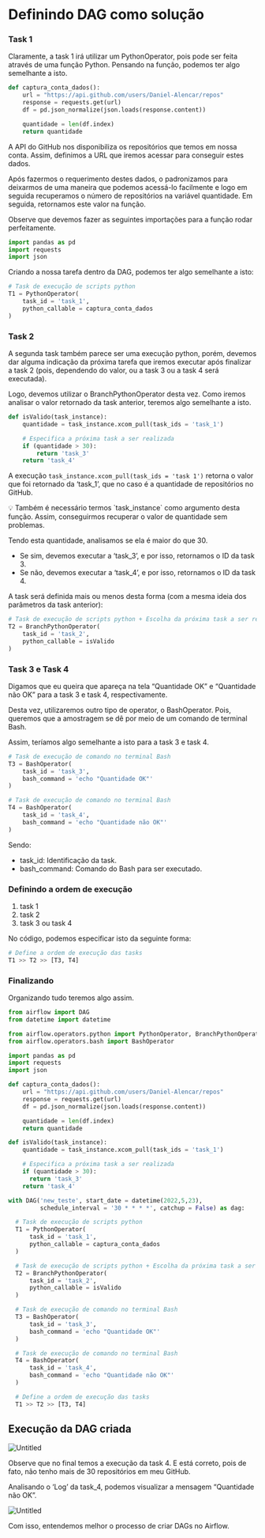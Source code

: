 # Definindo DAG como solução

### Task 1

Claramente, a task 1 irá utilizar um PythonOperator, pois pode ser feita através de uma função Python. Pensando na função, podemos ter algo semelhante a isto.

```python
def captura_conta_dados():
    url = "https://api.github.com/users/Daniel-Alencar/repos"
    response = requests.get(url)
    df = pd.json_normalize(json.loads(response.content))

    quantidade = len(df.index)
    return quantidade
```

A API do GitHub nos disponibiliza os repositórios que temos em nossa conta. Assim, definimos a URL que iremos acessar para conseguir estes dados.

Após fazermos o requerimento destes dados, o padronizamos para deixarmos de uma maneira que podemos acessá-lo facilmente e logo em seguida recuperamos o número de repositórios na variável quantidade. Em seguida, retornamos este valor na função.

Observe que devemos fazer as seguintes importações para a função rodar perfeitamente.

```python
import pandas as pd
import requests
import json
```

Criando a nossa tarefa dentro da DAG, podemos ter algo semelhante a isto:

```python
# Task de execução de scripts python
T1 = PythonOperator(
    task_id = 'task_1',
    python_callable = captura_conta_dados
)
```

### Task 2

A segunda task também parece ser uma execução python, porém, devemos dar alguma indicação da próxima tarefa que iremos executar após finalizar a task 2 (pois, dependendo do valor, ou a task 3 ou a task 4 será executada).

Logo, devemos utilizar o BranchPythonOperator desta vez. Como iremos analisar o valor retornado da task anterior, teremos algo semelhante a isto.

```python
def isValido(task_instance):
    quantidade = task_instance.xcom_pull(task_ids = 'task_1')

    # Especifica a próxima task a ser realizada
    if (quantidade > 30):
        return 'task_3'
    return 'task_4'
```

A execução `task_instance.xcom_pull(task_ids = 'task 1')` retorna o valor que foi retornado da ‘task_1’, que no caso é a quantidade de repositórios no GitHub.

<aside>
💡 Também é necessário termos `task_instance` como argumento desta função. Assim, conseguirmos recuperar o valor de quantidade sem problemas.

</aside>

Tendo esta quantidade, analisamos se ela é maior do que 30.

- Se sim, devemos executar a ‘task_3’, e por isso, retornamos o ID da task 3.
- Se não, devemos executar a ‘task_4’, e por isso, retornamos o ID da task 4.

A task será definida mais ou menos desta forma (com a mesma ideia dos parâmetros da task anterior):

```python
# Task de execução de scripts python + Escolha da próxima task a ser realizada
T2 = BranchPythonOperator(
    task_id = 'task_2',
    python_callable = isValido
)
```

### Task 3 e Task 4

Digamos que eu queira que apareça na tela “Quantidade OK” e “Quantidade não OK” para a task 3 e task 4, respectivamente.

Desta vez, utilizaremos outro tipo de operator, o BashOperator. Pois, queremos que a amostragem se dê por meio de um comando de terminal Bash.

Assim, teríamos algo semelhante a isto para a task 3 e task 4.

```python
# Task de execução de comando no terminal Bash
T3 = BashOperator(
    task_id = 'task_3',
    bash_command = 'echo "Quantidade OK"'
)

# Task de execução de comando no terminal Bash
T4 = BashOperator(
    task_id = 'task_4',
    bash_command = 'echo "Quantidade não OK"'
)
```

Sendo:

- task_id: Identificação da task.
- bash_command: Comando do Bash para ser executado.

### Definindo a ordem de execução

1. task 1
2. task 2
3. task 3 ou task 4

No código, podemos especificar isto da seguinte forma:

```python
# Define a ordem de execução das tasks
T1 >> T2 >> [T3, T4]
```

### Finalizando

Organizando tudo teremos algo assim.

```python
from airflow import DAG
from datetime import datetime

from airflow.operators.python import PythonOperator, BranchPythonOperator
from airflow.operators.bash import BashOperator 

import pandas as pd
import requests
import json

def captura_conta_dados():
    url = "https://api.github.com/users/Daniel-Alencar/repos"
    response = requests.get(url)
    df = pd.json_normalize(json.loads(response.content))

    quantidade = len(df.index)
    return quantidade

def isValido(task_instance):
    quantidade = task_instance.xcom_pull(task_ids = 'task_1')

    # Especifica a próxima task a ser realizada
    if (quantidade > 30):
      return 'task_3'
    return 'task_4'

with DAG('new_teste', start_date = datetime(2022,5,23),
         schedule_interval = '30 * * * *', catchup = False) as dag:

  # Task de execução de scripts python
  T1 = PythonOperator(
      task_id = 'task_1',
      python_callable = captura_conta_dados
  )

  # Task de execução de scripts python + Escolha da próxima task a ser realizada
  T2 = BranchPythonOperator(
      task_id = 'task_2',
      python_callable = isValido
  )

  # Task de execução de comando no terminal Bash
  T3 = BashOperator(
      task_id = 'task_3',
      bash_command = 'echo "Quantidade OK"'
  )

  # Task de execução de comando no terminal Bash
  T4 = BashOperator(
      task_id = 'task_4',
      bash_command = 'echo "Quantidade não OK"'
  )

  # Define a ordem de execução das tasks
  T1 >> T2 >> [T3, T4]
```

## Execução da DAG criada

![Untitled](Definindo%20DAG%20como%20soluc%CC%A7a%CC%83o/Untitled.png)

Observe que no final temos a execução da task 4. E está correto, pois de fato, não tenho mais de 30 repositórios em meu GitHub.

Analisando o ‘Log’ da task_4, podemos visualizar a mensagem “Quantidade não OK”.

![Untitled](Definindo%20DAG%20como%20soluc%CC%A7a%CC%83o/Untitled%201.png)

Com isso, entendemos melhor o processo de criar DAGs no Airflow.